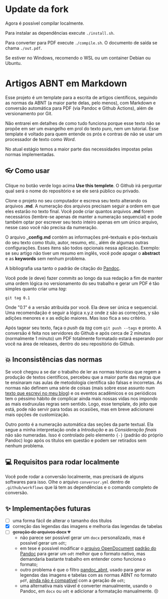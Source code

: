 # Update da fork

Agora é possível compilar localmente.

Para instalar as dependências execute <code>./install.sh</code>.

Para converter para PDF execute <code>./compile.sh</code>. O documento de saída se chama <code>./out.pdf</code>.

Se estiver no Windows, recomendo o WSL ou um container Debian ou Ubuntu.

# Artigos ABNT em Markdown

Esse projeto é um template para a escrita de artigos científicos, seguindo as normas da ABNT (a maior parte delas, pelo menos), com Markdown e conversão automática para PDF (via Pandoc e Github Actions), além de versionamento por Git.

Não entrarei em detalhes de como tudo funciona porque esse texto não se propõe em ser um evangelho em prol do texto puro, nem um tutorial. Esse template é voltado para quem entende os prós e contras de não se usar um processador de texto como _Word_.

No atual estágio temos a maior parte das necessidades impostas pelas normas implementadas.

## :eyeglasses: Como usar

Clique no botão verde logo acima **Use this templete**. O Github irá perguntar qual será o nome do repositório e se ele será público ou privado.

Clone o projeto no seu computador e escreva seu texto alterando os arquivos **.md**. A numeração dos arquivos precisam seguir a ordem em que eles estarão no texto final. Você pode criar quantos arquivos **.md** forem necessários (lembre-se apenas de manter a numeração sequencial) e pode também optar por escrever seu texto inteiro apenas em um único arquivo, nesse caso você não precisa da numeração.

O arquivo **\_config.md** contém as informações pré-textuais e pós-textuais do seu texto como título, autor, resumo, etc., além de algumas outras configurações. Esses itens são todos opcionais nessa aplicação. Exemplo: se seu artigo não tiver um resumo em inglês, você pode apagar o **abstract** e as **keywords** sem nenhum problema.

A bibliografia usa tanto o padrão de citação do [Pandoc](https://pandoc.org/MANUAL.html#citations).

Você pode (e deve) fazer _commits_ ao longo da sua redação a fim de manter uma ordem lógica no versionamento do seu trabalho e gerar um PDF é tão simples quanto criar uma _tag_:

`git tag 0.1`

Onde "0.1" é a versão atribuída por você. Ela deve ser única e sequencial. Uma recomendação é seguir a lógica x.y.z onde z são as correções, y são adições menores e x as edição maiores. Mas isso fica a seu critério.

Após tagear seu texto, faça o _push_ da _tag_ com `git push --tags` e pronto. A conversão é feita nos servidores do Github e após cerca de 2 minutos (normalmente 1 minuto) um PDF totalmente formatado estará esperando por você na área de releases, dentro do seu repositório do Github.

## :collision: Inconsistências das normas

Se você chegou a se dar o trabalho de ler as normas técnicas que regem a produção de textos científicos, percebeu que a maior parte das regras que te ensinaram nas aulas de metodologia científica são falsas e incorretas. As normas não definem uma série de coisas (mais sobre esse assunto num [texto que escrevi no meu blog](https://dsoares.me/blog/2020-04-02-artigos-cientificos-com-a-nova-norma/)) e os eventos acadêmicos e os periódicos tem o péssimo hábito de complicar ainda mais nossas vidas nos impondo as mais esdruxulas regras sem sentido. Logo, esse template, do jeito que está, pode não servir para todas as ocasiões, mas em breve adicionarei mais opções de customização.

Outro ponto é a numeração automática das seções da parte textual. Ela segue a minha interpretação onde a _Introdução_ e as _Consideração finais_ não são numeradas. Isso é controlado pelo elemento `{-}` (padrão do próprio Pandoc) logo após os títulos em questão e podem ser retirados sem nenhum problema.

## :computer: Requisitos para rodar localmente

Você pode rodar a conversão localmente, mas precisará de alguns softwares para isso. Olhe o arquivo `conversor.yml` dentro de `.github/workflows` que lá tem as dependências e o comando completo de conversão.

## :sparkles: Implementações futuras

- [ ] uma forma fácil de alterar o tamanho dos títulos
- [x] correção das legendas das imagens e melhoria das legendas de tabelas
- [ ] ~~geração de arquivos docx~~ :broken_heart:
  - não parece ser possível gerar um `docx` personalizado, mas é possível gerar um `odt`;
  - em tese é possível modificar o [arquivo OpenDocument](https://www.libreoffice.org/discover/what-is-opendocument/) [padrão do Pandoc](https://github.com/jgm/pandoc/blob/master/data/templates/default.opendocument) para gerar um `odt` melhor que o formato nativo, mas demandaria bastante trabalho em entender como funciona o formato;
  - outro problema é que o filtro [pandoc_abnt](https://github.com/limarka/pandoc_abnt), usado para gerar as legendas das imagens e tabelas com as normas ABNT no formato `pdf`, [ainda não é compatível](https://github.com/limarka/pandoc_abnt/issues/25) com a geração de `odt`;
  - uma alternativa mais viável é converter manualmente, usando o Pandoc, em `docx` ou `odt` e adicionar a formatação manualmente. :persevere:
